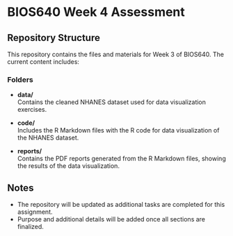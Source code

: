 # BIOS640 Week 4 Assessment

## Repository Structure

This repository contains the files and materials for Week 3 of BIOS640. The current content includes:

### Folders
- **data/**  
  Contains the cleaned NHANES dataset used for data visualization exercises.  

- **code/**  
  Includes the R Markdown files with the R code for data visualization of the NHANES dataset.  

- **reports/**  
  Contains the PDF reports generated from the R Markdown files, showing the results of the data visualization.  

## Notes
- The repository will be updated as additional tasks are completed for this assignment.  
- Purpose and additional details will be added once all sections are finalized.
